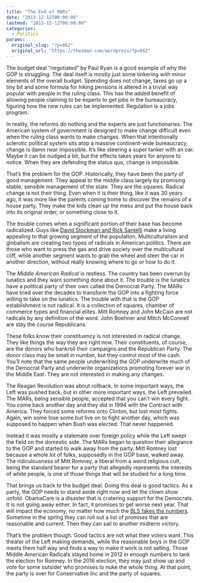 ```yaml
---
title: "The End of MARs"
date: "2013-12-12T00:00:00"
lastmod: "2013-12-12T00:00:00"
categories:
  - Politics
params:
  original_slug: "?p=662"
  original_url: "https://thezman.com/wordpress/?p=662"
---
```


The budget deal “negotiated” by Paul Ryan is a good example of why the
GOP is struggling. The deal itself is mostly just some tinkering with
minor elements of the overall budget. Spending does not change, taxes go
up a tiny bit and some formula for hiking pensions is altered in a
trivial way popular with people in the ruling class. This has the added
benefit of allowing people claiming to be experts to get jobs in the
bureaucracy, figuring how the new rules can be implemented. Regulation
is a jobs program.

In reality, the reforms do nothing and the experts are just
functionaries. The American system of government is designed to make
change difficult even when the ruling class wants to make changes. When
that intentionally sclerotic political system sits atop a massive
continent-wide bureaucracy, change is damn near impossible. It’s like
steering a super tanker with an oar. Maybe it can be nudged a bit, but
the effects takes years for anyone to notice. When they are defending
the status quo, change is impossible.

That’s the problem for the GOP. Historically, they have been the party
of good management. They appeal to the middle class largely by promising
stable, sensible management of the state. They are the squares. Radical
change is not their thing. Even when it is their thing, like it was 30
years ago, it was more like the parents coming home to discover the
remains of a house party. They make the kids clean up the mess and put
the house back into its original order, or something close to it.

The trouble comes when a significant portion of their base has become
radicalized. Guys like
<a href="http://www.cnbc.com/id/101265477" rel="noopener noreferrer"
target="_blank">David Stockman and Rick Santelli</a> make a living
appealing to that growing segment of the population. Multiculturalism
and globalism are creating two types of radicals in American politics.
There are those who want to press the gas and drive society over the
multicultural cliff, while another segment wants to grab the wheel and
steer the car in another direction, without really knowing where to go
or how to do it.

The *Middle American Radical* is restless. The country has been overrun
by lunatics and they want something done about it. The trouble is the
lunatics have a political party of their own called the Democrat Party.
The MARs have tried over the decades to transform the GOP into a
fighting force willing to take on the lunatics. The trouble with that is
the GOP establishment is not radical. It is a collection of squares,
chamber of commerce types and financial elites. Mitt Romney and John
McCain are not radicals by any definition of the word. John Boehner and
Mitch McConnell are stay the course Republicans.

These folks know their constituency is not interested in radical change.
They like things the way they are right now. Their constituents, of
course, are the donors who bankroll their campaigns and the Republican
Party. The donor class may be small in number, but they control most of
the cash. You’ll note that the same people underwriting the GOP
underwrite much of the Democrat Party and underwrite organizations
promoting forever war in the Middle East. They are not interested in
making any changes.

The Reagan Revolution was about rollback. In some important ways, the
Left was pushed back, but in other more important ways, the Left
prevailed. The MARs, being sensible people, accepted that you can’t win
every fight. You come back another day and they did in 1994 with the
Contract with America. They forced some reforms onto Clinton, but lost
most fights. Again, win some lose some but live on to fight another day,
which was supposed to happen when Bush was elected. That never happened.

Instead it was mostly a stalemate over foreign policy while the Left
swept the field on the domestic side. The MARs began to question their
allegiance to the GOP and started to walk away from the party. Mitt
Romney lost because a whole lot of folks, supposedly in the GOP base,
walked away. The ridiculousness of Mitt Romney, a liberal from a weird
religious cult, being the standard bearer for a party that allegedly
represents the interests of white people, is one of those things that
will be studied for a long time.

That brings us back to the budget deal. Doing this deal is good tactics.
As a party, the GOP needs to stand aside right now and let the clown
show unfold. ObamaCare is a disaster that is cratering support for the
Democrats. It is not going away either. In fact, it promises to get
worse next year. That will impact the economy, no matter how much the <a
href="http://www.forbes.com/sites/investor/2013/11/19/fake-unemployment-report-shocker/"
rel="noopener noreferrer" target="_blank">BLS fakes the numbers</a>.
Sometime in the spring they can roll out a list of promises that are
reasonable and current. Then they can sail to another midterm victory.

That’s the problem though. Good tactics are not what their voters want.
This theater of the Left making demands, while the reasonable boys in
the GOP meets them half way and finds a way to make it work is not
selling. Those Middle American Radicals stayed home in 2012 in enough
numbers to tank the election for Romney. In the 2016 election, they may
just show up and vote for some outsider who promises to nuke the whole
thing. At that point, the party is over for Conservative Inc and the
party of squares.
